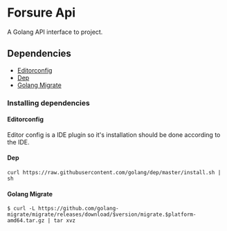 # Forsure Api

A Golang API interface to project.

## Dependencies

* [Editorconfig](https://editorconfig.org/)
* [Dep](https://github.com/golang/dep)
* [Golang Migrate](https://github.com/golang-migrate/migrate)

### Installing dependencies

#### Editorconfig

Editor config is a IDE plugin so it's installation should be done according to the IDE.

#### Dep

```
curl https://raw.githubusercontent.com/golang/dep/master/install.sh | sh
```

#### Golang Migrate

```
$ curl -L https://github.com/golang-migrate/migrate/releases/download/$version/migrate.$platform-amd64.tar.gz | tar xvz
```
